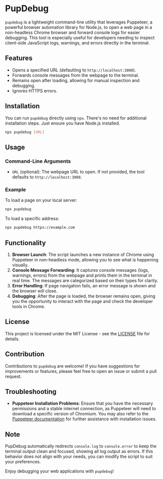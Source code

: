# PupDebug

`pupdebug` is a lightweight command-line utility that leverages Puppeteer, a powerful browser automation library for Node.js, to open a web page in a non-headless Chrome browser and forward console logs for easier debugging. This tool is especially useful for developers needing to inspect client-side JavaScript logs, warnings, and errors directly in the terminal.

## Features
- Opens a specified URL (defaulting to `http://localhost:3000`).
- Forwards console messages from the webpage to the terminal.
- Remains open after loading, allowing for manual inspection and debugging.
- Ignores HTTPS errors.

## Installation

You can run `pupdebug` directly using `npx`. There's no need for additional installation steps. Just ensure you have Node.js installed.

```bash
npx pupdebug [URL]
```

## Usage

### Command-Line Arguments

- `URL` (optional): The webpage URL to open. If not provided, the tool defaults to `http://localhost:3000`.

### Example

To load a page on your local server:

```bash
npx pupdebug
```

To load a specific address:

```bash
npx pupdebug https://example.com
```

## Functionality

1. **Browser Launch**: The script launches a new instance of Chrome using Puppeteer in non-headless mode, allowing you to see what is happening visually.
2. **Console Message Forwarding**: It captures console messages (logs, warnings, errors) from the webpage and prints them in the terminal in real time. The messages are categorized based on their types for clarity.
3. **Error Handling**: If page navigation fails, an error message is shown and the browser will close.
4. **Debugging**: After the page is loaded, the browser remains open, giving you the opportunity to interact with the page and check the developer tools in Chrome.

## License

This project is licensed under the MIT License - see the [LICENSE](LICENSE) file for details.

## Contribution

Contributions to `pupdebug` are welcome! If you have suggestions for improvements or features, please feel free to open an issue or submit a pull request.

## Troubleshooting

- **Puppeteer Installation Problems**: Ensure that you have the necessary permissions and a stable internet connection, as Puppeteer will need to download a specific version of Chromium. You may also refer to the [Puppeteer documentation](https://pptr.dev/) for further assistance with installation issues.

## Note

PupDebug automatically redirects `console.log` to `console.error` to keep the terminal output clean and focused, showing all log output as errors. If this behavior does not align with your needs, you can modify the script to suit your preferences.

Enjoy debugging your web applications with `pupdebug`!
